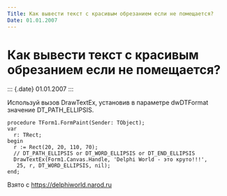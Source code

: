 ```yaml
---
Title: Как вывести текст с красивым обрезанием если не помещается?
Date: 01.01.2007
---
```


Как вывести текст с красивым обрезанием если не помещается?
===========================================================

::: {.date}
01.01.2007
:::

Используй вызов DrawTextEx, установив в параметре dwDTFormat значение
DT\_PATH\_ELLIPSIS.

    procedure TForm1.FormPaint(Sender: TObject);
    var
      r: TRect;
    begin
      r := Rect(20, 20, 110, 70);
      // DT_PATH_ELLIPSIS or DT_WORD_ELLIPSIS or DT_END_ELLIPSIS
      DrawTextEx(Form1.Canvas.Handle, 'Delphi World - это круто!!!',
       25, r, DT_WORD_ELLIPSIS, nil);
    end;

Взято с <https://delphiworld.narod.ru>
